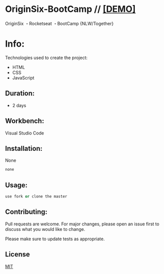 # OriginSix-BootCamp // [[DEMO]](https://origin-six-topaz.vercel.app/)
OriginSix ・Rocketseat ・BootCamp {NLW/Together}


# Info:

Technologies used to create the project:

- HTML
- CSS
- JavaScript

## Duration:

- 2 days

## Workbench:

Visual Studio Code

## Installation:

None

```bash
none
```

## Usage:

```python
use fork or clone the master
```

## Contributing:
Pull requests are welcome. For major changes, please open an issue first to discuss what you would like to change.

Please make sure to update tests as appropriate.

## License
[MIT](https://choosealicense.com/licenses/mit/)
